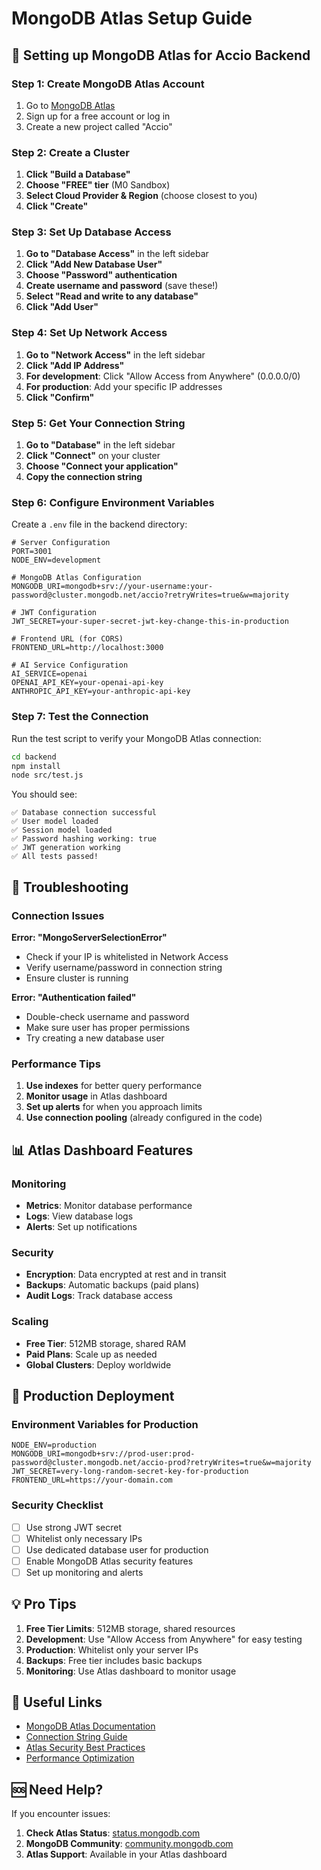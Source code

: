 # MongoDB Atlas Setup Guide

## 🚀 Setting up MongoDB Atlas for Accio Backend

### Step 1: Create MongoDB Atlas Account

1. Go to [MongoDB Atlas](https://www.mongodb.com/atlas)
2. Sign up for a free account or log in
3. Create a new project called "Accio"

### Step 2: Create a Cluster

1. **Click "Build a Database"**
2. **Choose "FREE" tier** (M0 Sandbox)
3. **Select Cloud Provider & Region** (choose closest to you)
4. **Click "Create"**

### Step 3: Set Up Database Access

1. **Go to "Database Access"** in the left sidebar
2. **Click "Add New Database User"**
3. **Choose "Password" authentication**
4. **Create username and password** (save these!)
5. **Select "Read and write to any database"**
6. **Click "Add User"**

### Step 4: Set Up Network Access

1. **Go to "Network Access"** in the left sidebar
2. **Click "Add IP Address"**
3. **For development**: Click "Allow Access from Anywhere" (0.0.0.0/0)
4. **For production**: Add your specific IP addresses
5. **Click "Confirm"**

### Step 5: Get Your Connection String

1. **Go to "Database"** in the left sidebar
2. **Click "Connect"** on your cluster
3. **Choose "Connect your application"**
4. **Copy the connection string**

### Step 6: Configure Environment Variables

Create a `.env` file in the backend directory:

```env
# Server Configuration
PORT=3001
NODE_ENV=development

# MongoDB Atlas Configuration
MONGODB_URI=mongodb+srv://your-username:your-password@cluster.mongodb.net/accio?retryWrites=true&w=majority

# JWT Configuration
JWT_SECRET=your-super-secret-jwt-key-change-this-in-production

# Frontend URL (for CORS)
FRONTEND_URL=http://localhost:3000

# AI Service Configuration
AI_SERVICE=openai
OPENAI_API_KEY=your-openai-api-key
ANTHROPIC_API_KEY=your-anthropic-api-key
```

### Step 7: Test the Connection

Run the test script to verify your MongoDB Atlas connection:

```bash
cd backend
npm install
node src/test.js
```

You should see:
```
✅ Database connection successful
✅ User model loaded
✅ Session model loaded
✅ Password hashing working: true
✅ JWT generation working
✅ All tests passed!
```

## 🔧 Troubleshooting

### Connection Issues

**Error: "MongoServerSelectionError"**
- Check if your IP is whitelisted in Network Access
- Verify username/password in connection string
- Ensure cluster is running

**Error: "Authentication failed"**
- Double-check username and password
- Make sure user has proper permissions
- Try creating a new database user

### Performance Tips

1. **Use indexes** for better query performance
2. **Monitor usage** in Atlas dashboard
3. **Set up alerts** for when you approach limits
4. **Use connection pooling** (already configured in the code)

## 📊 Atlas Dashboard Features

### Monitoring
- **Metrics**: Monitor database performance
- **Logs**: View database logs
- **Alerts**: Set up notifications

### Security
- **Encryption**: Data encrypted at rest and in transit
- **Backups**: Automatic backups (paid plans)
- **Audit Logs**: Track database access

### Scaling
- **Free Tier**: 512MB storage, shared RAM
- **Paid Plans**: Scale up as needed
- **Global Clusters**: Deploy worldwide

## 🚀 Production Deployment

### Environment Variables for Production

```env
NODE_ENV=production
MONGODB_URI=mongodb+srv://prod-user:prod-password@cluster.mongodb.net/accio-prod?retryWrites=true&w=majority
JWT_SECRET=very-long-random-secret-key-for-production
FRONTEND_URL=https://your-domain.com
```

### Security Checklist

- [ ] Use strong JWT secret
- [ ] Whitelist only necessary IPs
- [ ] Use dedicated database user for production
- [ ] Enable MongoDB Atlas security features
- [ ] Set up monitoring and alerts

## 💡 Pro Tips

1. **Free Tier Limits**: 512MB storage, shared resources
2. **Development**: Use "Allow Access from Anywhere" for easy testing
3. **Production**: Whitelist only your server IPs
4. **Backups**: Free tier includes basic backups
5. **Monitoring**: Use Atlas dashboard to monitor usage

## 🔗 Useful Links

- [MongoDB Atlas Documentation](https://docs.atlas.mongodb.com/)
- [Connection String Guide](https://docs.mongodb.com/manual/reference/connection-string/)
- [Atlas Security Best Practices](https://docs.atlas.mongodb.com/security/)
- [Performance Optimization](https://docs.atlas.mongodb.com/performance/)

## 🆘 Need Help?

If you encounter issues:

1. **Check Atlas Status**: [status.mongodb.com](https://status.mongodb.com/)
2. **MongoDB Community**: [community.mongodb.com](https://community.mongodb.com/)
3. **Atlas Support**: Available in your Atlas dashboard 